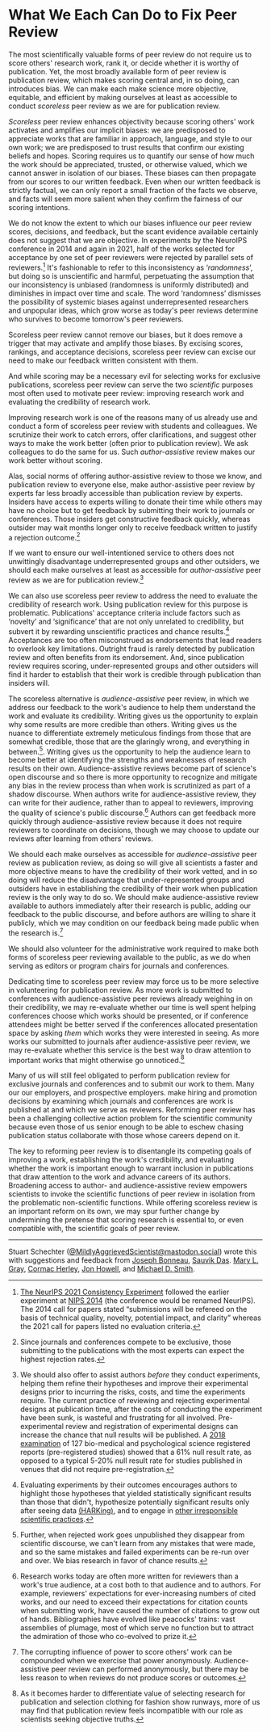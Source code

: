 # What We Each Can Do to Fix Peer Review
<!-- # Rejecting *Reject* in Scientific Peer Review -->

<!-- Concepts lost
   Fashion show
-->

The most scientifically valuable forms of peer review do not require us to score others' research work, rank it, or decide whether it is worthy of publication. Yet, the most broadly available form of peer review is publication review, which makes scoring central and, in so doing, can introduces bias. We can make each make science more objective, equitable, and efficient by making ourselves at least as accessible to conduct *scoreless* peer review as we are for publication review.

*Scoreless* peer review enhances objectivity because scoring others' work activates and amplifies our implicit biases: we are predisposed to appreciate works that are familiar in approach, language, and style to our own work; we are predisposed to trust results that confirm our existing beliefs and hopes. Scoring requires us to quantify our sense of how much the work should be appreciated, trusted, or otherwise valued, which we cannot answer in isolation of our biases. These biases can then propagate from our scores to our written feedback. Even when our written feedback is strictly factual, we can only report a small fraction of the facts we observe, and facts will seem more salient when they confirm the fairness of our scoring intentions. 
<!-- Newcomers, underrepresented groups, and other outsiders may not only get lower scores, but worse feedback. -->

We do not know the extent to which our biases influence our peer review scores, decisions, and feedback, but the scant evidence available certainly does not suggest that we are objective. In experiments by the NeuroIPS conference in 2014 and again in 2021, half of the works selected for acceptance by one set of peer reviewers were rejected by parallel sets of reviewers.[^consistency] It's fashionable to refer to this inconsistency as ‘*randomness*’, but doing so is unscientific and harmful, perpetuating the assumption that our inconsistency is unbiased (randomness is uniformly distributed) and diminishes in impact over time and scale. The word ‘randomness’ dismisses the possibility of systemic biases against underrepresented researchers and unpopular ideas, which grow worse as today's peer reviews determine who survives to become tomorrow's peer reviewers.

Scoreless peer review cannot remove our biases, but it does remove a trigger that may activate and amplify those biases. By excising scores, rankings, and acceptance decisions, scoreless peer review can excise our need to make our feedback written consistent with them.

And while scoring may be a necessary evil for selecting works for exclusive publications, scoreless peer review can serve the two *scientific* purposes most often used to motivate peer review: improving research work and evaluating the credibility of research work.

Improving research work is one of the reasons many of us already use and conduct a form of scoreless peer review with students and colleagues. We scrutinize their work to catch errors, offer clarifications, and suggest other ways to make the work better (often prior to publication review). We ask colleagues to do the same for us. Such *author-assistive* review makes our work better without scoring.

Alas, social norms of offering author-assistive review to those we know, and publication review to everyone else, make author-assistive peer review by experts far less broadly accessible than publication review by experts. Insiders have access to experts willing to donate their time while others may have no choice but to get feedback by submitting their work to journals or conferences. Those insiders get constructive feedback quickly, whereas outsider may wait months longer only to receive feedback written to justify a rejection outcome.[^mostly-rejections]

If we want to ensure our well-intentioned service to others does not unwittingly disadvantage underrepresented groups and other outsiders, we should each make ourselves at least as accessible for *author-assistive* peer review as we are for publication review.[^pre-experimental-review]

[^pre-experimental-review]: We should also offer to assist authors *before* they conduct experiments, helping them refine their hypotheses and improve their experimental designs prior to incurring the risks, costs, and time the experiments require. The current practice of reviewing and rejecting experimental designs at publication time, after the costs of conducting the experiment have been sunk, is wasteful and frustrating for all involved. Pre-experimental review and registration of experimental designs can increase the chance that null results will be published. A [2018 examination](https://psyarxiv.com/3czyt) of 127 bio-medical and psychological science registered reports (pre-registered studies) showed that a 61% null result rate, as opposed to a typical 5-20% null result rate for studies published in venues that did not require pre-registration.

We can also use scoreless peer review to address the need to evaluate the credibility of research work. Using publication review for this purpose is problematic. Publications' acceptance criteria include factors such as ‘novelty’ and ‘significance’ that are not only unrelated to credibility, but subvert it by rewarding unscientific practices and chance results.[^evaluating-experiments-by-their-outcomes] Acceptances are too often misconstrued as endorsements that lead readers to overlook key limitations. Outright fraud is rarely detected by publication review and often benefits from its endorsement. And, since publication review requires scoring, under-represented groups and other outsiders will find it harder to establish that their work is credible through publication than insiders will.

The scoreless alternative is *audience-assistive* peer review, in which we address our feedback to the work's audience to help them understand the work and evaluate its credibility. Writing gives us the opportunity to explain why some results are more credible than others. Writing gives us the nuance to differentiate extremely meticulous findings from those that are somewhat credible, those that are the glaringly wrong, and everything in between.[^rejects-invisible-if-unpublished]. Writing gives us the opportunity to help the audience learn to become better at identifying the strengths and weaknesses of research results on their own. Audience-assistive reviews become part of science's open discourse and so there is more opportunity to recognize and mitigate any bias in the review process than when work is scrutinized as part of a shadow discourse. When authors write for audience-assistive review, they can write for their audience, rather than to appeal to reviewers, improving the quality of science's public discourse.[^written-for-reviewers] Authors can get feedback more quickly through audience-assistive review because it does not require reviewers to coordinate on decisions, though we may choose to update our reviews after learning from others' reviews. 

We should each make ourselves as accessible for *audience-assistive* peer review as publication review, as doing so will give all scientists a faster and more objective means to have the credibility of their work vetted, and in so doing will reduce the disadvantage that under-represented groups and outsiders have in establishing the credibility of their work when publication review is the only way to do so. We should make audience-assistive review available to authors immediately after their research is public, adding our feedback to the public discourse, and before authors are willing to share it publicly, which we may condition on our feedback being made public when the research is.[^anonymity]

We should also volunteer for the administrative work required to make both forms of scoreless peer reviewing available to the public, as we do when serving as editors or program chairs for journals and conferences. 

Dedicating time to scoreless peer review may force us to be more selective in volunteering for publication review. As more work is submitted to conferences with audience-assistive peer reviews already weighing in on their credibility, we may re-evaluate whether our time is well spent helping conferences choose which works should be presented, or if conference attendees might be better served if the conferences allocated presentation space by asking *them* which works they were interested in seeing. As more works our submitted to journals after audience-assistive peer review, we may re-evaluate whether this service is the best way to draw attention to important works that might otherwise go unnoticed.[^fashion-shows]

[^fashion-shows]: As it becomes harder to differentiate value of selecting research for publication and selection clothing for fashion show runways, more of us may find that publication review feels incompatible with our role as scientists seeking objective truths.


<!-- We may find it easier to reckon with concerns about whether publication review is a fair way to evaluate people. -->

Many of us will still feel obligated to perform publication review for exclusive journals and conferences and to submit our work to them. Many our our employers, and prospective employers. make hiring and promotion decisions by examining which journals and conferences are work is published at and which we serve as reviewers. Reforming peer review has been a challenging collective action problem for the scientific community because even those of us senior enough to be able to eschew chasing publication status collaborate with those whose careers depend on it.

The key to reforming peer review is to disentangle its competing goals of improving a work, establishing the work's credibility, and evaluating whether the work is important enough to warrant inclusion in publications that draw attention to the work and advance careers of its authors. Broadening access to author- and audience-assistive review empowers scientists to invoke the scientific functions of peer review in isolation from the problematic non-scientific functions. While offering scoreless review is an important reform on its own, we may spur further change by undermining the pretense that scoring research is essential to, or even compatible with, the scientific goals of peer review.

<!-- By serving the scientific functions of peer review outside of publication review, we can chip away at the scientific veneer that justifies the use of our time to publication review to distribute attention and career advancement. -->


---

Stuart Schechter ([@MildlyAggrievedScientist@mastodon.social](https://mastodon.social/@MildlyAggrievedScientist)) wrote this with suggestions and feedback from  [Joseph Bonneau](https://jbonneau.com/), [Sauvik Das](https://www.hcii.cmu.edu/people/sauvik-das). [Mary L. Gray](https://marylgray.org/), [Cormac Herley](https://cormac.herley.org/), [Jon Howell](https://research.vmware.com/researchers/jon-howell), and [Michael D. Smith](https://seas.harvard.edu/person/michael-smith).

[^anonymity]: The corrupting influence of power to score others' work can be compounded when we exercise that power anonymously. Audience-assistive peer review can performed anonymously, but there may be less reason to when reviews do not produce scores or outcomes.

[^evaluating-experiments-by-their-outcomes]: Evaluating experiments by their outcomes encourages authors to highlight those hypotheses that yielded statistically significant results than those that didn't, hypothesize potentially significant results only after seeing data [(HARKing)](./Recommended-Readings.md#harking-hypothesizing-after-the-results-are-known), and to engage in [other irresponsible scientific practices](./Recommended-Readings.md#rein-in-the-four-horsemen-of-irreproducibility).
<!-- ALREADY in ^selection-of-scientists That poor scientific practices increase one's chance of publication has been said to cause the [natural selection of bad science](https://royalsocietypublishing.org/doi/10.1098/rsos.160384) and, by implication, the natural selection of bad scientists. -->
<!-- to elide details reviewers might find uninteresting (even if needed to replicate the experiment), to inflate their contributions, to dedicate more space and attention to -->
<!-- <p>Authors may be tempted to aggrandize their research to look more important. In some fields (including [mine](./Notes.md#speculation)), researchers are even pressured by reviewers to go beyond factual reporting of results to speculate about their research's impact and importance.</p> -->

[^consistency]: [The NeurIPS 2021 Consistency Experiment](https://blog.neurips.cc/2021/12/08/the-neurips-2021-consistency-experiment/) followed the earlier experiment at [NIPS 2014](https://nips.cc/Conferences/2014/CallForPapers) (the conference would be renamed NeurIPS). The 2014 call for papers stated “submissions will be refereed on the basis of technical quality, novelty, potential impact, and clarity” whereas the 2021 call for papers listed no evaluation criteria.

[^mostly-rejections]: Since journals and conferences compete to be exclusive, those submitting to the publications with the most experts can expect the highest rejection rates.

[^subjective-integrity]: To understand why integrity is inherently subjective, consider an experiment that attempts to prove a hypothesis by rejecting a null hypothesis. The experiment does not consider or attempt to test a third hypothesis that would also lead the null hypothesis to be rejected. If a reviewer considers that third hypothesis sufficiently implausible, the third hypothesis does not impact the integrity of the experiment. If a reviewer considers the third hypothesis sufficiently plausible, they might conclude that the experiment should have been designed to disprove it as well.

[^open-peer-review]: Audience-assistive peer review is similar to [open peer review](https://en.wikipedia.org/wiki/Open_peer_review) in that reviews are published. Open peer review often a form of publication peer review and may only make requirements of publishing reviews for accepted papers.

[^social-contract]: The social contract of informative peer review requires authors to publish the reviews along with the work. If authors want to publish a revision before the reviews are updated in response to it, or if reviewers are unwilling or unable to respond to it, authors must also share the versions last reviewed by each reviewer, informing their audience of what may have changed since each reviewer last updated their review.  While the requirement to share reviews burdens authors who receive feedback they believe to be misleading or outright malicious, they can rebut that feedback themselves or ask other reviewers, or even outside experts, to do so.

[^rejects-invisible-if-unpublished]: Further, when rejected work goes unpublished they disappear from scientific discourse, we can't learn from any mistakes that were made, and so the same mistakes and failed experiments can be re-run over and over. We bias research in favor of chance results.

[^written-for-reviewers]: Research works today are often more written for reviewers than a work's true audience, at a cost both to that audience and to authors. For example, reviewers' expectations for ever-increasing numbers of cited works, and our need to exceed their expectations for citation counts when submitting work, have caused the number of citations to grow out of hands. Bibliographies have evolved like peacocks' trains: vast assemblies of plumage, most of which serve no function but to attract the admiration of those who co-evolved to prize it.

[^selection-of-scientists]: Some have even argued that natural selection favors scientists whose “poor” methods “produce the greatest number of publishable results” which leads to “increasingly high false discovery rates”. See [recommended readings](./Recommended-Readings.md/#the-natural-selection-of-bad-science) or go directly to the primary source by [Smaldino and McElreath](https://royalsocietypublishing.org/doi/10.1098/rsos.160384).



[^figure-out-where-to-put-this-footnote]: Whereas publication review can reinforce knowledge asymmetries, audience-assistive feedback is designed to reduce knowledge asymmetries, reducing the knowledge gap between authors and audience.